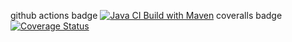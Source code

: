 github actions badge
[![Java CI Build with Maven](https://github.com/edoardof01/sessionBuilder/actions/workflows/maven.yml/badge.svg)](https://github.com/edoardof01/sessionBuilder/actions/workflows/maven.yml)
coveralls badge
[![Coverage Status](https://coveralls.io/repos/github/edoardof01/sessionBuilder/badge.svg?branch=main)](https://coveralls.io/github/edoardof01/sessionBuilder?branch=main)
